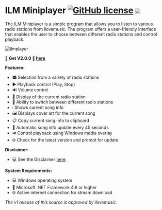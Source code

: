 # **ILM Miniplayer** [![GitHub license](https://img.shields.io/badge/license-MIT-blue.svg)](https://github.com/wiesty/MMM-MVVWiesty/raw/master/LICENSE) <img src="https://img.shields.io/badge/Maintained%3F-yes-green.svg"/>

The ILM Miniplayer is a simple program that allows you to listen to various radio stations from ilovemusic. The program offers a user-friendly interface that enables the user to choose between different radio stations and control playback.

![ilmplayer](https://i.imgur.com/5Ee86lS.png)

**🥳 Get V2.0.0 🎉 [here](https://github.com/wiesty/ILM/releases/tag/2.0.0)**


**Features:**

- 📻 Selection from a variety of radio stations
- ▶️ Playback control (Play, Stop)
- 🔊 Volume control
- 🎵 Display of the current radio station
- 🔄 Ability to switch between different radio stations
- ℹ️ Shows current song info
- 🖼️ Displays cover art for the current song
- 📋 Copy current song info to clipboard
- 🔄 Automatic song info update every 45 seconds
- ⏯️ Control playback using Windows media overlay
- 🌐 Check for the latest version and prompt for update

**Disclaimer:**

- 💻 See the Disclaimer [here](https://github.com/wiesty/ILM/blob/master/Disclaimer).

**System Requirements:**

- 💻 Windows operating system
- 🧩 Microsoft .NET Framework 4.8 or higher
- 🌐 Active internet connection for stream download

*The v1 release of this source is approved by ilovemusic.*
